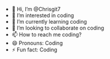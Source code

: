 - 👋 Hi, I’m @Chrisgit7
- 👀 I’m interested in coding
- 🌱 I’m currently learning coding
- 💞️ I’m looking to collaborate on coding
- 📫 How to reach me coding?
- 😄 Pronouns: Coding  
- ⚡ Fun fact: Coding

<!---
Chrisgit7/Chrisgit7 is a ✨ special ✨ repository because its `README.md` (this file) appears on your GitHub profile.
You can click the Preview link to take a look at your changes.
--->
